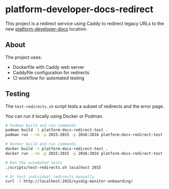 # platform-developer-docs-redirect

This project is a redirect service using Caddy to redirect legacy URLs to the new [platform-developer-docs](https://github.com/bcgov/platform-developer-docs) location.

## About

The project uses:
- Dockerfile with Caddy web server
- Caddyfile configuration for redirects 
- CI workflow for automated testing

## Testing

The `test-redirects.sh` script tests a subset of redirects and the error page.

You can run it locally using Docker or Podman.

```bash
# Podman build and run commands
podman build -t platform-docs-redirect-test .
podman run --rm -p 2015:2015 -p 2016:2016 platform-docs-redirect-test
```

```bash
# Docker build and run commands
docker build -t platform-docs-redirect-test .
docker run --rm -p 2015:2015 -p 2016:2016 platform-docs-redirect-test
```

```bash
# Run the automated tests
./scripts/test-redirects.sh localhost 2015

# Or test individual redirects manually
curl -I http://localhost:2015/sysdig-monitor-onboarding/
```


